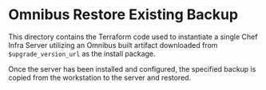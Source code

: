 # Omnibus Restore Existing Backup

This directory contains the Terraform code used to instantiate a single Chef Infra Server utilizing an Omnibus built artifact downloaded from `$upgrade_version_url` as the install package.

Once the server has been installed and configured, the specified backup is copied from the workstation to the server
and restored.
